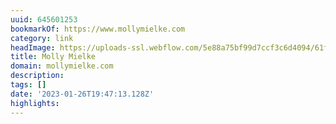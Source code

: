 ```yaml
---
uuid: 645601253
bookmarkOf: https://www.mollymielke.com
category: link
headImage: https://uploads-ssl.webflow.com/5e88a75bf99d7ccf3c6d4094/61fce8dd9f54252d83b4c077_Frame%2033.png
title: Molly Mielke
domain: mollymielke.com
description: 
tags: []
date: '2023-01-26T19:47:13.128Z'
highlights: 
---
```




